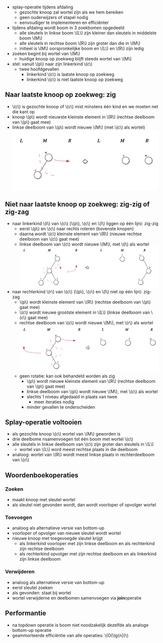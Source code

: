 
* splay-operatie tijdens afdaling
    * gezochte knoop zal wortel zijn als we hem bereiken
    * geen ouderwijzers of stapel nodig
    * eenvoudiger te implementeren en efficiënter
* tijdens afdaling wordt boom in 3 zoekbomen opgedeeld
    * alle sleutels in linkse boom \\(L\\) zijn kleiner dan sleutels in middelste boom \\(M\\)
    * alle sleutels in rechtse boom \\(R\\) zijn groter dan die in \\(M\\)
    * initieel is \\(M\\) oorspronkelijke boom en \\(L\\) en \\(R\\) zijn ledig
* zoeken begint bij wortel van \\(M\\)
    * huidige knoop op zoekweg blijft steeds wortel van \\(M\\)
* stel: vanuit \\(p\\) naar zijn linkerkind \\(c\\)
    * twee hoofdgevallen
        * linkerkind \\(c\\) is laatste knoop op zoekweg
        * linkerkind \\(c\\) is niet laatste knoop op zoekweg

## Naar laatste knoop op zoekweg: zig

* \\(c\\) is gezochte knoop of \\(c\\) mist minstens één kind en we moeten net die kant op
* knoop \\(p\\) wordt nieuwste kleinste element in \\(R\\) (rechtse deelboom van \\(p\\) gaat mee)
* linkse deelboom van \\(p\\) wordt nieuwe \\(M\\) (met \\(c\\) als wortel)  
  ![](/assets/splaytrees_td_zig.png)

## Niet naar laatste knoop op zoekweg: zig-zig of zig-zag

* naar linkerkind \\(l\\) van \\(c\\) (\\(p\\), \\(c\\) en \\(l\\) liggen op één lijn): zig-zig
    * eerst \\(p\\) en \\(c\\) naar rechts roteren (bovenste knopen)
    * daarna wordt \\(c\\) kleinste element van \\(R\\) (nieuwe rechtse deelboom van \\(c\\) gaat mee)
    * linkse deelboom van \\(c\\) wordt nieuwe \\(M\\), met \\(l\\) als wortel  
      ![](/assets/splaytrees_td_zigzig.png)
* naar rechterkind \\(r\\) van \\(c\\) (\\(p\\), \\(c\\) en \\(l\\) niet op één lijn): zig-zag
    * \\(p\\) wordt kleinste element van \\(R\\) (rechtse deelboom van \\(p\\) gaat mee)
    * \\(c\\) wordt nieuwe grootste element in \\(L\\) (linkse deelboom van \\(c\\) gaat mee)
    * rechtse deelboom van \\(c\\) wordt nieuwe \\(M\\), met \\(r\\) als wortel
      ![](/assets/splaytrees_td_zigzag.png)
    * geen rotatie: kan ook behandeld worden als zig
        * \\(p\\) wordt nieuwe kleinste element van \\(R\\) (rechtse deelboom van \\(p\\) gaat mee)
        * linkse deelboom van \\(p\\) wordt nieuwe \\(M\\), met \\(c\\) als wortel
        * slechts 1 niveau afgedaald in plaats van twee
            * meer iteraties nodig
        * minder gevallen te onderscheiden

## Splay-operatie voltooien

* als gezochte knoop \\(c\\) wortel van \\(M\\) geworden is
* drie deelbome nsamenvoegen tot één boom met wortel \\(c\\)
* alle sleutels in linkse deelboom van \\(c\\) zijn groter dan sleutels in \\(L\\)
    * wortel van \\(L\\) word meest rechtse plaats in die deelboom
* analoog: wortel van \\(R\\) wordt meest linkse plaats in rechterdeelboom van \\(c\\)

## Woordenboekoperaties

### Zoeken

* maakt knoop met sleutel wortel
* als sleutel niet gevonden wordt, dan wordt voorloper of opvolger wortel

### Toevoegen

* analoog als alternatieve versie van bottom-up
* voorloper of opvolger van nieuwe sleutel wordt wortel
* nieuwe knoop met toegevoegde sleutel krijgt
    * als linkerkind voorloper met zijn linkse deelboom en als rechterkind zijn rechtse deelboom
    * als rechterkind opvolger met zijn rechtse deelboom en als linkerkind zijn linkse deelboom

### Verwijderen

* analoog als alternatieve versie van bottom-up
* eerst sleutel zoeken
* als gevonden: staat bij wortel
* wortel verwijderne en deelbomen samenvoegen via **join**operatie

## Performantie

* na topdown operatie is boom niet noodzakelijk dezelfde als analoge bottom-up operatie
* geammorteerde efficiëntie van alle operaties: \\(O(\lg{n})\\)
